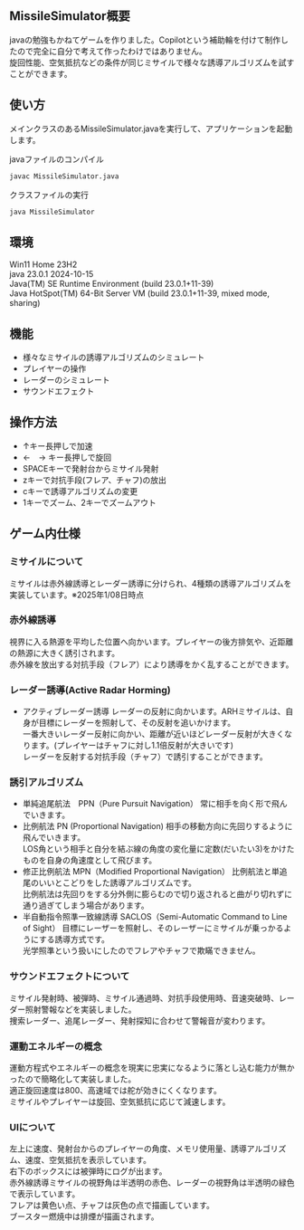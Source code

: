 
## MissileSimulator概要
javaの勉強もかねてゲームを作りました。Copilotという補助輪を付けて制作したので完全に自分で考えて作ったわけではありません。<br>
旋回性能、空気抵抗などの条件が同じミサイルで様々な誘導アルゴリズムを試すことができます。<br>

## 使い方
メインクラスのあるMissileSimulator.javaを実行して、アプリケーションを起動します。

javaファイルのコンパイル
```sh
javac MissileSimulator.java
```
クラスファイルの実行
```sh
java MissileSimulator
```

## 環境
Win11 Home 23H2<br>
java 23.0.1 2024-10-15<br>
Java(TM) SE Runtime Environment (build 23.0.1+11-39)<br>
Java HotSpot(TM) 64-Bit Server VM (build 23.0.1+11-39, mixed mode, sharing)<br>

## 機能
- 様々なミサイルの誘導アルゴリズムのシミュレート
- プレイヤーの操作
- レーダーのシミュレート
- サウンドエフェクト

## 操作方法
- ↑キー長押しで加速
- ←　→ キー長押しで旋回
- SPACEキーで発射台からミサイル発射
- zキーで対抗手段(フレア、チャフ)の放出
- cキーで誘導アルゴリズムの変更
- 1キーでズーム、2キーでズームアウト

## ゲーム内仕様
### ミサイルについて
ミサイルは赤外線誘導とレーダー誘導に分けられ、4種類の誘導アルゴリズムを実装しています。※2025年1/08日時点<br>

### 赤外線誘導
視界に入る熱源を平均した位置へ向かいます。プレイヤーの後方排気や、近距離の熱源に大きく誘引されます。<br>
赤外線を放出する対抗手段（フレア）により誘導をかく乱することができます。<br>

### レーダー誘導(Active Radar Horming)
- アクティブレーダー誘導
レーダーの反射に向かいます。ARHミサイルは、自身が目標にレーダーを照射して、その反射を追いかけます。<br>
一番大きいレーダー反射に向かい、距離が近いほどレーダー反射が大きくなります。(プレイヤーはチャフに対し1.1倍反射が大きいです)<br>
レーダーを反射する対抗手段（チャフ）で誘引することができます。

### 誘引アルゴリズム
- 単純追尾航法　PPN（Pure Pursuit Navigation）
常に相手を向く形で飛んでいきます。<br>
- 比例航法 PN (Proportional Navigation)
相手の移動方向に先回りするように飛んでいきます。<br>
LOS角という相手と自分を結ぶ線の角度の変化量に定数(だいたい3)をかけたものを自身の角速度として飛びます。<br>
- 修正比例航法 MPN（Modified Proportional Navigation）
比例航法と単追尾のいいとこどりをした誘導アルゴリズムです。<br>
比例航法は先回りをする分外側に膨らむので切り返されると曲がり切れずに通り過ぎてしまう場合があります。<br>
- 半自動指令照準一致線誘導 SACLOS（Semi-Automatic Command to Line of Sight）
目標にレーザーを照射し、そのレーザーにミサイルが乗っかるようにする誘導方式です。<br>
光学照準という扱いにしたのでフレアやチャフで欺瞞できません。<br>

### サウンドエフェクトについて
ミサイル発射時、被弾時、ミサイル通過時、対抗手段使用時、音速突破時、レーダー照射警報などを実装しました。<br>
捜索レーダー、追尾レーダー、発射探知に合わせて警報音が変わります。<br>

### 運動エネルギーの概念
運動方程式やエネルギーの概念を現実に忠実になるように落とし込む能力が無かったので簡略化して実装しました。<br>
適正旋回速度は800、高速域では舵が効きにくくなります。<br>
ミサイルやプレイヤーは旋回、空気抵抗に応じて減速します。<br>

### UIについて
左上に速度、発射台からのプレイヤーの角度、メモリ使用量、誘導アルゴリズム、速度、空気抵抗を表示しています。<br>
右下のボックスには被弾時にログが出ます。<br>
赤外線誘導ミサイルの視野角は半透明の赤色、レーダーの視野角は半透明の緑色で表示しています。<br>
フレアは黄色い点、チャフは灰色の点で描画しています。<br>
ブースター燃焼中は排煙が描画されます。<br>
